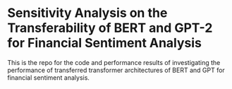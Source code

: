 # Sensitivity Analysis on the Transferability of BERT and GPT-2 for Financial Sentiment Analysis

This is the repo for the code and performance results of investigating the performance of transferred transformer architectures of BERT and GPT for financial sentiment analysis.
